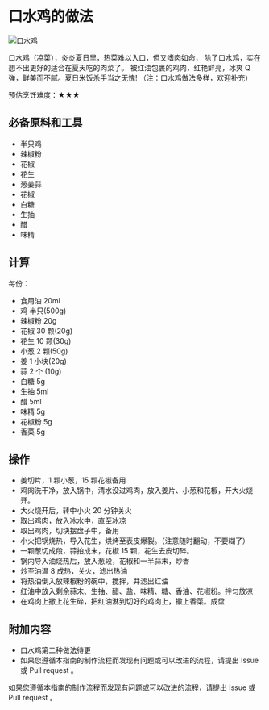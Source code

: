 # 口水鸡的做法

![口水鸡](口水鸡.jpg)

口水鸡（凉菜），炎炎夏日里，热菜难以入口，但又嗜肉如命，
除了口水鸡，实在想不出更好的适合在夏天吃的肉菜了。
被红油包裹的鸡肉，红艳鲜亮，冰爽 Q 弹，鲜美而不腻。夏日米饭杀手当之无愧!
（注：口水鸡做法多样，欢迎补充）

预估烹饪难度：★★★

## 必备原料和工具

- 半只鸡
- 辣椒粉
- 花椒
- 花生
- 葱姜蒜
- 花椒
- 白糖
- 生抽
- 醋
- 味精

## 计算

每份：

- 食用油   20ml
- 鸡     半只(500g)
- 辣椒粉   20g
- 花椒     30 颗(20g)
- 花生     10 颗(30g)
- 小葱     2 颗(50g)
- 姜       1 小块(20g)
- 蒜       2 个 (10g)
- 白糖     5g
- 生抽     5ml
- 醋       5ml
- 味精     5g
- 花椒粉   5g
- 香菜     5g

## 操作

- 姜切片，1 颗小葱，15 颗花椒备用
- 鸡肉洗干净，放入锅中，清水没过鸡肉，放入姜片、小葱和花椒，开大火烧开。
- 大火烧开后，转中小火 20 分钟关火
- 取出鸡肉，放入冰水中，直至冰凉
- 取出鸡肉，切块摆盘子中，备用
- 小火把锅烧热，导入花生，烘烤至表皮爆裂。（注意随时翻动，不要糊了）
- 一颗葱切成段，蒜拍成末，花椒 15 颗，花生去皮切碎。
- 锅内导入油烧热后，放入葱段，花椒和一半蒜末，炒香
- 炒至油温 8 成热，关火，滤出热油
- 将热油倒入放辣椒粉的碗中，搅拌，并滤出红油
- 红油中放入剩余蒜末、生抽、醋、盐、味精、糖、香油、花椒粉。拌匀放凉
- 在鸡肉上撒上花生碎，把红油淋到切好的鸡肉上，撒上香菜。成盘

## 附加内容

- 口水鸡第二种做法待更
- 如果您遵循本指南的制作流程而发现有问题或可以改进的流程，请提出 Issue 或 Pull request 。

如果您遵循本指南的制作流程而发现有问题或可以改进的流程，请提出 Issue 或 Pull request 。
